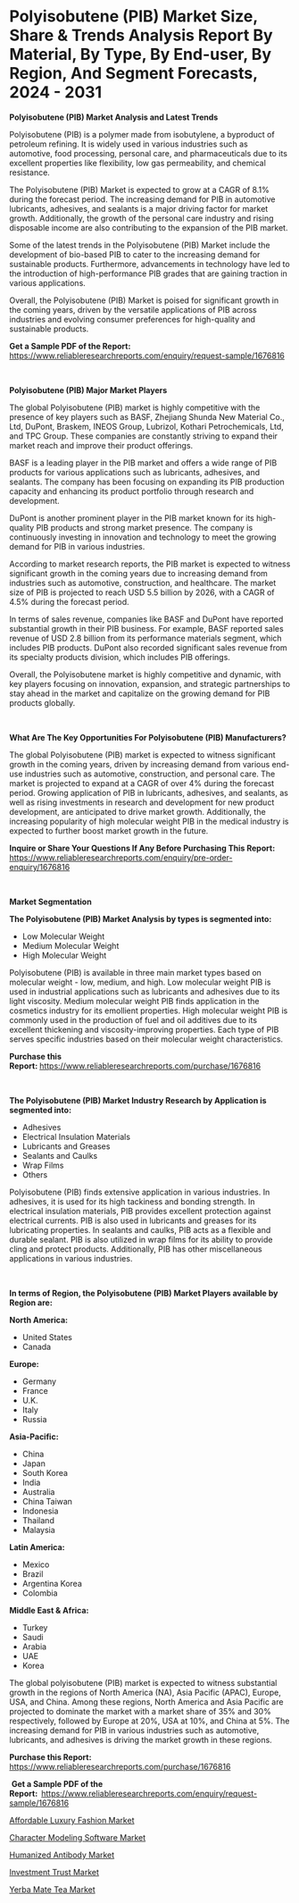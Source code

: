 <p><h1>Polyisobutene (PIB) Market Size, Share & Trends Analysis Report By Material, By Type, By End-user, By Region, And Segment Forecasts, 2024 - 2031</h1></p><p><strong>Polyisobutene (PIB) Market Analysis and Latest Trends</strong></p>
<p><p>Polyisobutene (PIB) is a polymer made from isobutylene, a byproduct of petroleum refining. It is widely used in various industries such as automotive, food processing, personal care, and pharmaceuticals due to its excellent properties like flexibility, low gas permeability, and chemical resistance.</p><p>The Polyisobutene (PIB) Market is expected to grow at a CAGR of 8.1% during the forecast period. The increasing demand for PIB in automotive lubricants, adhesives, and sealants is a major driving factor for market growth. Additionally, the growth of the personal care industry and rising disposable income are also contributing to the expansion of the PIB market.</p><p>Some of the latest trends in the Polyisobutene (PIB) Market include the development of bio-based PIB to cater to the increasing demand for sustainable products. Furthermore, advancements in technology have led to the introduction of high-performance PIB grades that are gaining traction in various applications.</p><p>Overall, the Polyisobutene (PIB) Market is poised for significant growth in the coming years, driven by the versatile applications of PIB across industries and evolving consumer preferences for high-quality and sustainable products.</p></p>
<p><strong>Get a Sample PDF of the Report:&nbsp;</strong> <a href="https://www.reliableresearchreports.com/enquiry/request-sample/1676816">https://www.reliableresearchreports.com/enquiry/request-sample/1676816</a></p>
<p>&nbsp;</p>
<p><strong>Polyisobutene (PIB) Major Market Players</strong></p>
<p><p>The global Polyisobutene (PIB) market is highly competitive with the presence of key players such as BASF, Zhejiang Shunda New Material Co., Ltd, DuPont, Braskem, INEOS Group, Lubrizol, Kothari Petrochemicals, Ltd, and TPC Group. These companies are constantly striving to expand their market reach and improve their product offerings.</p><p>BASF is a leading player in the PIB market and offers a wide range of PIB products for various applications such as lubricants, adhesives, and sealants. The company has been focusing on expanding its PIB production capacity and enhancing its product portfolio through research and development.</p><p>DuPont is another prominent player in the PIB market known for its high-quality PIB products and strong market presence. The company is continuously investing in innovation and technology to meet the growing demand for PIB in various industries.</p><p>According to market research reports, the PIB market is expected to witness significant growth in the coming years due to increasing demand from industries such as automotive, construction, and healthcare. The market size of PIB is projected to reach USD 5.5 billion by 2026, with a CAGR of 4.5% during the forecast period.</p><p>In terms of sales revenue, companies like BASF and DuPont have reported substantial growth in their PIB business. For example, BASF reported sales revenue of USD 2.8 billion from its performance materials segment, which includes PIB products. DuPont also recorded significant sales revenue from its specialty products division, which includes PIB offerings.</p><p>Overall, the Polyisobutene market is highly competitive and dynamic, with key players focusing on innovation, expansion, and strategic partnerships to stay ahead in the market and capitalize on the growing demand for PIB products globally.</p></p>
<p>&nbsp;</p>
<p><strong>What Are The Key Opportunities For Polyisobutene (PIB) Manufacturers?</strong></p>
<p><p>The global Polyisobutene (PIB) market is expected to witness significant growth in the coming years, driven by increasing demand from various end-use industries such as automotive, construction, and personal care. The market is projected to expand at a CAGR of over 4% during the forecast period. Growing application of PIB in lubricants, adhesives, and sealants, as well as rising investments in research and development for new product development, are anticipated to drive market growth. Additionally, the increasing popularity of high molecular weight PIB in the medical industry is expected to further boost market growth in the future.</p></p>
<p><strong>Inquire or Share Your Questions If Any Before Purchasing This Report:</strong> <a href="https://www.reliableresearchreports.com/enquiry/pre-order-enquiry/1676816">https://www.reliableresearchreports.com/enquiry/pre-order-enquiry/1676816</a></p>
<p>&nbsp;</p>
<p><strong>Market Segmentation</strong></p>
<p><strong>The Polyisobutene (PIB) Market Analysis by types is segmented into:</strong></p>
<p><ul><li>Low Molecular Weight</li><li>Medium Molecular Weight</li><li>High Molecular Weight</li></ul></p>
<p><p>Polyisobutene (PIB) is available in three main market types based on molecular weight - low, medium, and high. Low molecular weight PIB is used in industrial applications such as lubricants and adhesives due to its light viscosity. Medium molecular weight PIB finds application in the cosmetics industry for its emollient properties. High molecular weight PIB is commonly used in the production of fuel and oil additives due to its excellent thickening and viscosity-improving properties. Each type of PIB serves specific industries based on their molecular weight characteristics.</p></p>
<p><strong>Purchase this Report:&nbsp;</strong><a href="https://www.reliableresearchreports.com/purchase/1676816">https://www.reliableresearchreports.com/purchase/1676816</a></p>
<p>&nbsp;</p>
<p><strong>The Polyisobutene (PIB) Market Industry Research by Application is segmented into:</strong></p>
<p><ul><li>Adhesives</li><li>Electrical Insulation Materials</li><li>Lubricants and Greases</li><li>Sealants and Caulks</li><li>Wrap Films</li><li>Others</li></ul></p>
<p><p>Polyisobutene (PIB) finds extensive application in various industries. In adhesives, it is used for its high tackiness and bonding strength. In electrical insulation materials, PIB provides excellent protection against electrical currents. PIB is also used in lubricants and greases for its lubricating properties. In sealants and caulks, PIB acts as a flexible and durable sealant. PIB is also utilized in wrap films for its ability to provide cling and protect products. Additionally, PIB has other miscellaneous applications in various industries.</p></p>
<p>&nbsp;</p>
<p><strong>In terms of Region, the Polyisobutene (PIB) Market Players available by Region are:</strong></p>
<p>
    <p> <strong> North America: </strong>
        <ul>
            <li>United States</li>
            <li>Canada</li>
        </ul>
        </p> 
    <p> <strong> Europe: </strong>
        <ul>
            <li>Germany</li>
            <li>France</li>
            <li>U.K.</li>
            <li>Italy</li>
            <li>Russia</li>
        </ul>
        </p> 
    <p> <strong> Asia-Pacific: </strong>
        <ul>
            <li>China</li>
            <li>Japan</li>
            <li>South Korea</li>
            <li>India</li>
            <li>Australia</li>
            <li>China Taiwan</li>
            <li>Indonesia</li>
            <li>Thailand</li>
            <li>Malaysia</li>
        </ul>
        </p> 
    <p> <strong> Latin America: </strong>
        <ul>
            <li>Mexico</li>
            <li>Brazil</li>
            <li>Argentina Korea</li>
            <li>Colombia</li>
        </ul>
        </p> 
    <p> <strong> Middle East & Africa: </strong>
        <ul>
            <li>Turkey</li>
            <li>Saudi</li>
            <li>Arabia</li>
            <li>UAE</li>
            <li>Korea</li>
        </ul>
    </p>
    </p>
<p><p>The global polyisobutene (PIB) market is expected to witness substantial growth in the regions of North America (NA), Asia Pacific (APAC), Europe, USA, and China. Among these regions, North America and Asia Pacific are projected to dominate the market with a market share of 35% and 30% respectively, followed by Europe at 20%, USA at 10%, and China at 5%. The increasing demand for PIB in various industries such as automotive, lubricants, and adhesives is driving the market growth in these regions.</p></p>
<p><strong>Purchase this Report: </strong><a href="https://www.reliableresearchreports.com/purchase/1676816">https://www.reliableresearchreports.com/purchase/1676816</a></p>
<p>&nbsp;<strong>Get a Sample PDF of the Report:&nbsp;&nbsp;</strong><a href="https://www.reliableresearchreports.com/enquiry/request-sample/1676816">https://www.reliableresearchreports.com/enquiry/request-sample/1676816</a></p>
<p><strong></strong></p>
<p><p><a href="https://medium.com/@kennethjensen27/affordable-luxury-fashion-market-the-key-to-successful-business-strategy-forecast-till-2031-990af7d66da9">Affordable Luxury Fashion Market</a></p><p><a href="https://medium.com/p/0c1687dd661d/edit">Character Modeling Software Market</a></p><p><a href="https://medium.com/@kennethjensen27/humanized-antibody-market-report-reveals-the-latest-trends-and-growth-opportunities-of-this-market-fadadc4cac6c">Humanized Antibody Market</a></p><p><a href="https://medium.com/@caleighhane2777/investment-trust-market-outlook-industry-overview-and-forecast-2024-to-2031-3ff9b7cd8acb">Investment Trust Market</a></p><p><a href="https://medium.com/@lacyquitzon/yerba-mate-tea-market-the-key-to-successful-business-strategy-forecast-till-2031-35bde8b482b5">Yerba Mate Tea Market</a></p></p>